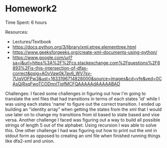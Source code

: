 # Homework2
Time Spent: 6 hours

Resources:
- Lectures/Textbook
- https://docs.python.org/3/library/xml.etree.elementtree.html
- https://www.geeksforgeeks.org/create-xml-documents-using-python/
- https://www.google.com/url?sa=i&url=https%3A%2F%2Fcs.stackexchange.com%2Fquestions%2F6893%2Fis-this-intersection-of-dfas-correct&psig=AOvVaw0k7av6_WV7sv-7UqVOFPw3&ust=1633196714828000&source=images&cd=vfe&ved=0CAsQjRxqFwoTCODnnITiqfMCFQAAAAAdAAAAABAD

Challenges: 
I faced some challenges in figuring out how I'm going to translate the xml files that had transitions in terms of each states 'id' 
while I was using each states 'name' to figure out the correct transition. I ended up building an "identity array" when getting the 
states from the xml that I would use later on to change my transitions from id based to state based and vise versa. Another challenge 
I faced was figuring out a way to build all possible strings of length 5 out of the alphabet. Using recursion I was able to solve this. 
One other challenge I had was figuring out how to print out the xml in stdout form as opposed to creating an xml file when finished running things 
like dfa2-xml and union. 
